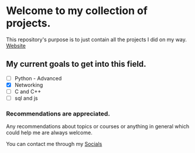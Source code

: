 # Welcome to my collection of projects.

This repository's purpose is to just contain all the projects I did on my way.
[Website](https://mnvndraah.github.io/)

## My current goals to get into this field.

- [ ] Python - Advanced
- [x] Networking
- [ ] C and C++
- [ ] sql and js

### Recommendations are appreciated.

Any recommendations about topics or courses or anything in general which could help me are always welcome.

You can contact me through my [Socials](https://linktr.ee/mnvndraah/)

